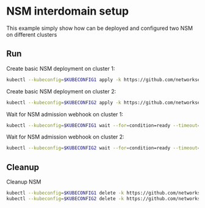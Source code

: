 # NSM interdomain setup


This example simply show how can be deployed and configured two NSM on different clusters

## Run

Create basic NSM deployment on cluster 1:

```bash
kubectl --kubeconfig=$KUBECONFIG1 apply -k https://github.com/networkservicemesh/deployments-k8s/examples/interdomain/nsm/cluster1?ref=0c1fc2fe7f80e164ce9ecfc298f8099ed0b5e86c
```

Create basic NSM deployment on cluster 2:

```bash
kubectl --kubeconfig=$KUBECONFIG2 apply -k https://github.com/networkservicemesh/deployments-k8s/examples/interdomain/nsm/cluster2?ref=0c1fc2fe7f80e164ce9ecfc298f8099ed0b5e86c
```

Wait for NSM admission webhook on cluster 1:

```bash
kubectl --kubeconfig=$KUBECONFIG1 wait --for=condition=ready --timeout=1m pod -n nsm-system -l app=admission-webhook-k8s
```

Wait for NSM admission webhook on cluster 2:

```bash
kubectl --kubeconfig=$KUBECONFIG2 wait --for=condition=ready --timeout=1m pod -n nsm-system -l app=admission-webhook-k8s
```

## Cleanup

Cleanup NSM
```bash
kubectl --kubeconfig=$KUBECONFIG1 delete -k https://github.com/networkservicemesh/deployments-k8s/examples/interdomain/nsm/cluster1?ref=0c1fc2fe7f80e164ce9ecfc298f8099ed0b5e86c
kubectl --kubeconfig=$KUBECONFIG2 delete -k https://github.com/networkservicemesh/deployments-k8s/examples/interdomain/nsm/cluster2?ref=0c1fc2fe7f80e164ce9ecfc298f8099ed0b5e86c
```
